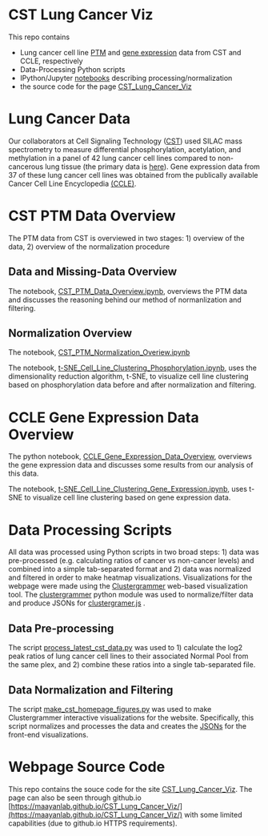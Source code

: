 # CST Lung Cancer Viz

This repo contains
* Lung cancer cell line [PTM](lung_cellline_3_1_16) and [gene expression](CCLE_gene_expression) data from CST and CCLE, respectively
* Data-Processing Python scripts
* IPython/Jupyter [notebooks](notebooks) describing processing/normalization
* the source code for the page [CST_Lung_Cancer_Viz](http://maayanlab.net/CST_Lung_Cancer_Viz/)

# Lung Cancer Data
Our collaborators at Cell Signaling Technology ([CST](https://www.cellsignal.com/)) used SILAC mass spectrometry to measure differential phosphorylation, acetylation, and methylation in a panel of 42 lung cancer cell lines compared to non-cancerous lung tissue (the primary data is [here](lung_cellline_3_1_16)). Gene expression data from 37 of these lung cancer cell lines was obtained from the publically available Cancer Cell Line Encyclopedia [(CCLE)](https://portals.broadinstitute.org/ccle/home).

# CST PTM Data Overview
The PTM data from CST is overviewed in two stages: 1) overview of the data, 2) overview of the normalization procedure

## Data and Missing-Data Overview
The notebook, [CST_PTM_Data_Overview.ipynb](notebooks/CST_PTM_Data_Overview.ipynb), overviews the PTM data and discusses the reasoning behind our method of normanlization and filtering.

## Normalization Overview
The notebook, [CST_PTM_Normalization_Overiew.ipynb](notebooks/CST_PTM_Normalization_Overview.ipynb)

The notebook, [t-SNE_Cell_Line_Clustering_Phosphorylation.ipynb](notebooks/t-SNE_Cell_Line_Clustering_Phosphorylation.ipynb), uses the dimensionality reduction algorithm, t-SNE, to visualize cell line clustering based on phosphorylation data before and after normalization and filtering.

# CCLE Gene Expression Data Overview
The python notebook, [CCLE_Gene_Expression_Data_Overview](notebooks/CCLE_Gene_Expression_Data_Overview.ipynb), overviews the gene expression data and discusses some results from our analysis of this data.

The notebook, [t-SNE_Cell_Line_Clustering_Gene_Expression.ipynb](notebooks/t-SNE_Cell_Line_Clustering_Gene_Expression.ipynb), uses t-SNE to visualize cell line clustering based on gene expression data.

# Data Processing Scripts
All data was processed using Python scripts in two broad steps: 1) data was pre-processed (e.g. calculating ratios of cancer vs non-cancer levels) and combined into a simple tab-separated format and 2) data was normalized and filtered in order to make heatmap visualizations. Visualizations for the webpage were made using the [Clustergrammer](https://github.com/MaayanLab/clustergrammer) web-based visualization tool. The [clustergrammer](clustergrammer) python module was used to normalize/filter data and produce JSONs for [clustergramer.js](js/clustergrammer.js) .

## Data Pre-processing
The script [process_latest_cst_data.py](process_latest_cst_data.py) was used to 1) calculate the log2 peak ratios of lung cancer cell lines to their associated Normal Pool from the same plex, and 2) combine these ratios into a single tab-separated file.

## Data Normalization and Filtering
The script [make_cst_homepage_figures.py](make_cst_homepage_figures.py) was used to make Clustergrammer interactive visualizations for the website. Specifically, this script normalizes and processes the data and creates the [JSONs](json) for the front-end visualizations.

# Webpage Source Code
This repo contains the souce code for the site [CST_Lung_Cancer_Viz](http://maayanlab.net/CST_Lung_Cancer_Viz/). The page can also be seen through github.io [https://maayanlab.github.io/CST_Lung_Cancer_Viz/](https://maayanlab.github.io/CST_Lung_Cancer_Viz/) with some limited capabilities (due to github.io HTTPS requirements).
